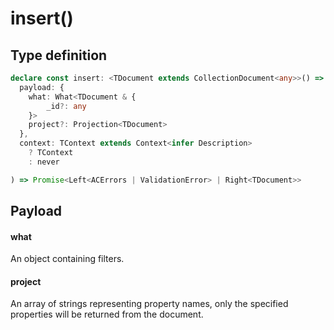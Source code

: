 # insert()

## Type definition

```typescript
declare const insert: <TDocument extends CollectionDocument<any>>() => <TContext>(
  payload: {
    what: What<TDocument & {
        _id?: any
    }>
    project?: Projection<TDocument>
  },
  context: TContext extends Context<infer Description>
    ? TContext
    : never

) => Promise<Left<ACErrors | ValidationError> | Right<TDocument>>
```

## Payload

#### what <Badge type="tip" text="What<TDocument & { _id?: any }>" />

An object containing filters.

#### project <Badge type="tip" text="Projection<TDocument>" />

An array of strings representing property names, only the specified properties will be returned from the document.
